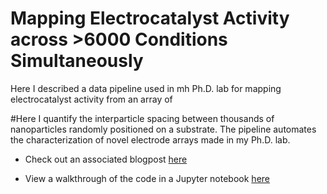 # Mapping Electrocatalyst Activity across >6000 Conditions Simultaneously


Here I described a data pipeline used in mh Ph.D. lab for mapping electrocatalyst activity from an array of  




#Here I quantify the interparticle spacing between thousands of nanoparticles randomly positioned on a substrate. The pipeline automates the characterization of novel electrode arrays made in my Ph.D. lab. 


* Check out an associated blogpost [here](https://peterdefnet.github.io/portfolio/portfolio-2/)


* View a walkthrough of the code in a Jupyter notebook [here](https://nbviewer.jupyter.org/github/PeterDefnet/Spatially-Mapping-Bipolar-Microelectrode-Array-Data/blob/master/Notebooks/Spatial%20Mapping%20Updated%3B%20July%2010%2C%202021.ipynb)




